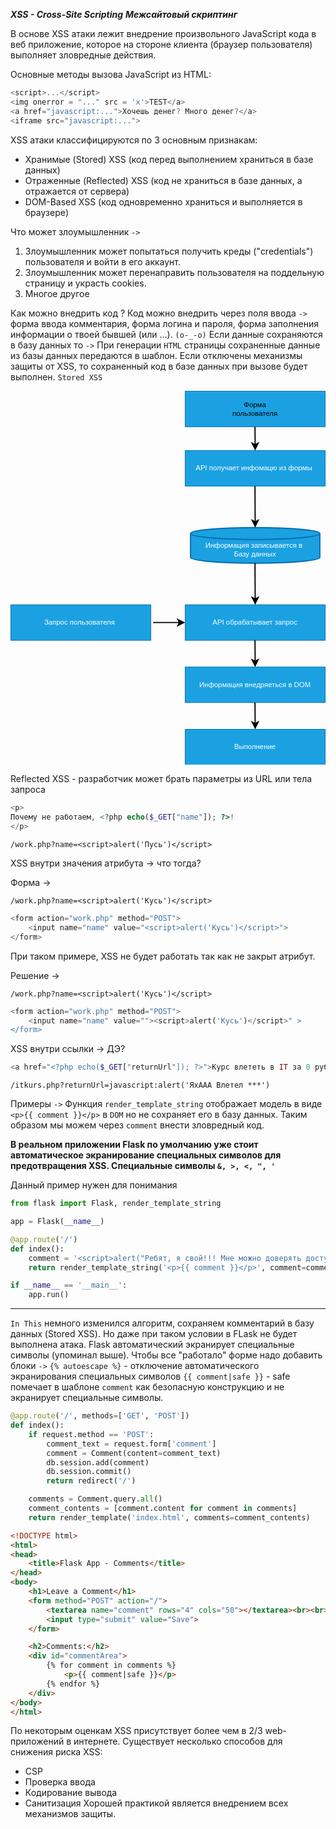 *__XSS - Cross-Site Scripting__*
*__Межсайтовый скриптинг__*

В основе XSS атаки лежит внедрение произвольного JavaScript кода в веб приложение, которое на стороне клиента (браузер пользователя) выполняет зловредные действия.

Основные методы вызова JavaScript из HTML:
```JavaScript
<script>...</script>
<img onerror = "..." src = 'x'>TEST</a>
<a href="javascript:...">Хочешь денег? Много денег?</a>
<iframe src="javascript:...">
```

XSS атаки классифицируются по 3 основным признакам:
- Хранимые (Stored) XSS (код перед выполнением храниться в базе данных)
- Отраженные (Reflected) XSS (код не храниться в базе данных, а отражается от сервера)
- DOM-Based XSS (код одновременно храниться и выполняется в браузере)

Что может злоумышленник `->`
1. Злоумышленник может попытаться получить креды ("credentials") пользователя и войти в его аккаунт.
2. Злоумышленник может перенаправить пользователя на поддельную страницу и украсть cookies.
3. Многое другое

Как можно внедрить код ? Код можно внедрить через поля ввода `->` форма ввода комментария, форма логина и пароля, форма заполнения информации о твоей бывшей (или …). `(o-_-o)` Если данные сохраняются в базу данных то `->` При генерации `HTML` страницы сохраненные данные из базы данных передаются в шаблон. Если отключены механизмы защиты от XSS, то сохраненный код в базе данных при вызове будет выполнен. `Stored XSS`


<svg xmlns="http://www.w3.org/2000/svg" xmlns:xlink="http://www.w3.org/1999/xlink" version="1.1" width="531px" viewBox="-0.5 -0.5 531 631" content="&lt;mxfile&gt;&lt;diagram id=&quot;R68SOKEH2wR5LUJzxgqq&quot; name=&quot;Страница 1&quot;&gt;&lt;mxGraphModel dx=&quot;537&quot; dy=&quot;582&quot; grid=&quot;1&quot; gridSize=&quot;10&quot; guides=&quot;1&quot; tooltips=&quot;1&quot; connect=&quot;1&quot; arrows=&quot;1&quot; fold=&quot;1&quot; page=&quot;1&quot; pageScale=&quot;1&quot; pageWidth=&quot;827&quot; pageHeight=&quot;1169&quot; math=&quot;0&quot; shadow=&quot;0&quot;&gt;&lt;root&gt;&lt;mxCell id=&quot;0&quot;/&gt;&lt;mxCell id=&quot;1&quot; parent=&quot;0&quot;/&gt;&lt;mxCell id=&quot;2&quot; value=&quot;&quot; style=&quot;rounded=0;whiteSpace=wrap;fillColor=#1ba1e2;fontColor=#ffffff;strokeColor=#006EAF;&quot; parent=&quot;1&quot; vertex=&quot;1&quot;&gt;&lt;mxGeometry x=&quot;354&quot; y=&quot;90&quot; width=&quot;236&quot; height=&quot;60&quot; as=&quot;geometry&quot;/&gt;&lt;/mxCell&gt;&lt;mxCell id=&quot;3&quot; value=&quot;API получает инфомацю из формы &quot; style=&quot;rounded=0;whiteSpace=wrap;fillColor=#1ba1e2;fontColor=#ffffff;strokeColor=#006EAF;&quot; parent=&quot;1&quot; vertex=&quot;1&quot;&gt;&lt;mxGeometry x=&quot;354&quot; y=&quot;190&quot; width=&quot;236&quot; height=&quot;60&quot; as=&quot;geometry&quot;/&gt;&lt;/mxCell&gt;&lt;mxCell id=&quot;4&quot; value=&quot;API обрабатывает запрос&quot; style=&quot;rounded=0;whiteSpace=wrap;fillColor=#1ba1e2;fontColor=#ffffff;strokeColor=#006EAF;&quot; parent=&quot;1&quot; vertex=&quot;1&quot;&gt;&lt;mxGeometry x=&quot;354&quot; y=&quot;450&quot; width=&quot;236&quot; height=&quot;60&quot; as=&quot;geometry&quot;/&gt;&lt;/mxCell&gt;&lt;mxCell id=&quot;5&quot; value=&quot;Информация внедряеться в DOM&quot; style=&quot;rounded=0;whiteSpace=wrap;fillColor=#1ba1e2;fontColor=#ffffff;strokeColor=#006EAF;&quot; parent=&quot;1&quot; vertex=&quot;1&quot;&gt;&lt;mxGeometry x=&quot;354&quot; y=&quot;555&quot; width=&quot;236&quot; height=&quot;60&quot; as=&quot;geometry&quot;/&gt;&lt;/mxCell&gt;&lt;mxCell id=&quot;6&quot; value=&quot;Выполнение&quot; style=&quot;rounded=0;whiteSpace=wrap;fillColor=#1ba1e2;fontColor=#ffffff;strokeColor=#006EAF;&quot; parent=&quot;1&quot; vertex=&quot;1&quot;&gt;&lt;mxGeometry x=&quot;354&quot; y=&quot;660&quot; width=&quot;236&quot; height=&quot;60&quot; as=&quot;geometry&quot;/&gt;&lt;/mxCell&gt;&lt;mxCell id=&quot;7&quot; value=&quot;Запрос пользователя &quot; style=&quot;rounded=0;whiteSpace=wrap;fillColor=#1ba1e2;fontColor=#ffffff;strokeColor=#006EAF;&quot; parent=&quot;1&quot; vertex=&quot;1&quot;&gt;&lt;mxGeometry x=&quot;60&quot; y=&quot;450&quot; width=&quot;236&quot; height=&quot;60&quot; as=&quot;geometry&quot;/&gt;&lt;/mxCell&gt;&lt;mxCell id=&quot;9&quot; value=&quot;&amp;#10;Информация записывается в &amp;#10;Базу данных&quot; style=&quot;strokeWidth=2;shape=mxgraph.flowchart.database;whiteSpace=wrap;fillColor=#1ba1e2;fontColor=#ffffff;strokeColor=#006EAF;&quot; parent=&quot;1&quot; vertex=&quot;1&quot;&gt;&lt;mxGeometry x=&quot;363&quot; y=&quot;320&quot; width=&quot;218&quot; height=&quot;60&quot; as=&quot;geometry&quot;/&gt;&lt;/mxCell&gt;&lt;mxCell id=&quot;11&quot; value=&quot;&quot; style=&quot;endArrow=classic;endSize=8;startSize=8;jumpSize=7;strokeWidth=2;&quot; parent=&quot;1&quot; edge=&quot;1&quot;&gt;&lt;mxGeometry width=&quot;50&quot; height=&quot;50&quot; relative=&quot;1&quot; as=&quot;geometry&quot;&gt;&lt;mxPoint x=&quot;471.64&quot; y=&quot;150&quot; as=&quot;sourcePoint&quot;/&gt;&lt;mxPoint x=&quot;472&quot; y=&quot;190&quot; as=&quot;targetPoint&quot;/&gt;&lt;/mxGeometry&gt;&lt;/mxCell&gt;&lt;mxCell id=&quot;12&quot; value=&quot;&quot; style=&quot;endArrow=classic;endSize=8;startSize=8;jumpSize=7;strokeWidth=2;entryX=0.5;entryY=0;entryDx=0;entryDy=0;entryPerimeter=0;&quot; parent=&quot;1&quot; target=&quot;9&quot; edge=&quot;1&quot;&gt;&lt;mxGeometry width=&quot;50&quot; height=&quot;50&quot; relative=&quot;1&quot; as=&quot;geometry&quot;&gt;&lt;mxPoint x=&quot;471.64&quot; y=&quot;250&quot; as=&quot;sourcePoint&quot;/&gt;&lt;mxPoint x=&quot;472.0000000000001&quot; y=&quot;290&quot; as=&quot;targetPoint&quot;/&gt;&lt;/mxGeometry&gt;&lt;/mxCell&gt;&lt;mxCell id=&quot;13&quot; value=&quot;&quot; style=&quot;endArrow=classic;endSize=8;startSize=8;jumpSize=7;strokeWidth=2;entryX=0.5;entryY=0;entryDx=0;entryDy=0;&quot; parent=&quot;1&quot; target=&quot;4&quot; edge=&quot;1&quot;&gt;&lt;mxGeometry width=&quot;50&quot; height=&quot;50&quot; relative=&quot;1&quot; as=&quot;geometry&quot;&gt;&lt;mxPoint x=&quot;471.64&quot; y=&quot;380&quot; as=&quot;sourcePoint&quot;/&gt;&lt;mxPoint x=&quot;472.0000000000001&quot; y=&quot;420&quot; as=&quot;targetPoint&quot;/&gt;&lt;/mxGeometry&gt;&lt;/mxCell&gt;&lt;mxCell id=&quot;14&quot; value=&quot;&quot; style=&quot;endArrow=classic;endSize=8;startSize=8;jumpSize=7;strokeWidth=2;entryX=0;entryY=0.5;entryDx=0;entryDy=0;&quot; parent=&quot;1&quot; target=&quot;4&quot; edge=&quot;1&quot;&gt;&lt;mxGeometry width=&quot;50&quot; height=&quot;50&quot; relative=&quot;1&quot; as=&quot;geometry&quot;&gt;&lt;mxPoint x=&quot;300&quot; y=&quot;480&quot; as=&quot;sourcePoint&quot;/&gt;&lt;mxPoint x=&quot;310.3600000000001&quot; y=&quot;500&quot; as=&quot;targetPoint&quot;/&gt;&lt;/mxGeometry&gt;&lt;/mxCell&gt;&lt;mxCell id=&quot;15&quot; value=&quot;&quot; style=&quot;endArrow=classic;endSize=8;startSize=8;jumpSize=7;strokeWidth=2;entryX=0.5;entryY=0;entryDx=0;entryDy=0;&quot; parent=&quot;1&quot; target=&quot;5&quot; edge=&quot;1&quot;&gt;&lt;mxGeometry width=&quot;50&quot; height=&quot;50&quot; relative=&quot;1&quot; as=&quot;geometry&quot;&gt;&lt;mxPoint x=&quot;471.64&quot; y=&quot;510&quot; as=&quot;sourcePoint&quot;/&gt;&lt;mxPoint x=&quot;472.0000000000001&quot; y=&quot;550&quot; as=&quot;targetPoint&quot;/&gt;&lt;/mxGeometry&gt;&lt;/mxCell&gt;&lt;mxCell id=&quot;16&quot; value=&quot;&quot; style=&quot;endArrow=classic;endSize=8;startSize=8;jumpSize=7;strokeWidth=2;entryX=0.5;entryY=0;entryDx=0;entryDy=0;&quot; parent=&quot;1&quot; target=&quot;6&quot; edge=&quot;1&quot;&gt;&lt;mxGeometry width=&quot;50&quot; height=&quot;50&quot; relative=&quot;1&quot; as=&quot;geometry&quot;&gt;&lt;mxPoint x=&quot;471.64&quot; y=&quot;615&quot; as=&quot;sourcePoint&quot;/&gt;&lt;mxPoint x=&quot;472.0000000000001&quot; y=&quot;655&quot; as=&quot;targetPoint&quot;/&gt;&lt;/mxGeometry&gt;&lt;/mxCell&gt;&lt;mxCell id=&quot;18&quot; value=&quot;Форма пользователя&quot; style=&quot;text;strokeColor=none;fillColor=none;align=center;verticalAlign=middle;whiteSpace=wrap;rounded=0;&quot; parent=&quot;1&quot; vertex=&quot;1&quot;&gt;&lt;mxGeometry x=&quot;442&quot; y=&quot;105&quot; width=&quot;60&quot; height=&quot;30&quot; as=&quot;geometry&quot;/&gt;&lt;/mxCell&gt;&lt;/root&gt;&lt;/mxGraphModel&gt;&lt;/diagram&gt;&lt;/mxfile&gt;" onclick="(function(svg){var src=window.event.target||window.event.srcElement;while (src!=null&amp;&amp;src.nodeName.toLowerCase()!='a'){src=src.parentNode;}if(src==null){if(svg.wnd!=null&amp;&amp;!svg.wnd.closed){svg.wnd.focus();}else{var r=function(evt){if(evt.data=='ready'&amp;&amp;evt.source==svg.wnd){svg.wnd.postMessage(decodeURIComponent(svg.getAttribute('content')),'*');window.removeEventListener('message',r);}};window.addEventListener('message',r);svg.wnd=window.open('https://viewer.diagrams.net/?client=1&amp;page=0');}}})(this);" style="cursor:pointer;max-width:100%;max-height:631px;"><defs/><g><rect x="294" y="0" width="236" height="60" fill="#1ba1e2" stroke="#006eaf" pointer-events="all"/><rect x="294" y="100" width="236" height="60" fill="#1ba1e2" stroke="#006eaf" pointer-events="all"/><g transform="translate(-0.5 -0.5)"><switch><foreignObject pointer-events="none" width="100%" height="100%" requiredFeatures="http://www.w3.org/TR/SVG11/feature#Extensibility" style="overflow: visible; text-align: left;"><div xmlns="http://www.w3.org/1999/xhtml" style="display: flex; align-items: unsafe center; justify-content: unsafe center; width: 234px; height: 1px; padding-top: 130px; margin-left: 295px;"><div data-drawio-colors="color: #ffffff; " style="box-sizing: border-box; font-size: 0px; text-align: center;"><div style="display: inline-block; font-size: 12px; font-family: Helvetica; color: rgb(255, 255, 255); line-height: 1.2; pointer-events: all; white-space: normal; overflow-wrap: normal;">API получает инфомацю из формы </div></div></div></foreignObject><text x="412" y="134" fill="#ffffff" font-family="Helvetica" font-size="12px" text-anchor="middle">API получает инфомацю из формы </text></switch></g><rect x="294" y="360" width="236" height="60" fill="#1ba1e2" stroke="#006eaf" pointer-events="all"/><g transform="translate(-0.5 -0.5)"><switch><foreignObject pointer-events="none" width="100%" height="100%" requiredFeatures="http://www.w3.org/TR/SVG11/feature#Extensibility" style="overflow: visible; text-align: left;"><div xmlns="http://www.w3.org/1999/xhtml" style="display: flex; align-items: unsafe center; justify-content: unsafe center; width: 234px; height: 1px; padding-top: 390px; margin-left: 295px;"><div data-drawio-colors="color: #ffffff; " style="box-sizing: border-box; font-size: 0px; text-align: center;"><div style="display: inline-block; font-size: 12px; font-family: Helvetica; color: rgb(255, 255, 255); line-height: 1.2; pointer-events: all; white-space: normal; overflow-wrap: normal;">API обрабатывает запрос</div></div></div></foreignObject><text x="412" y="394" fill="#ffffff" font-family="Helvetica" font-size="12px" text-anchor="middle">API обрабатывает запрос</text></switch></g><rect x="294" y="465" width="236" height="60" fill="#1ba1e2" stroke="#006eaf" pointer-events="all"/><g transform="translate(-0.5 -0.5)"><switch><foreignObject pointer-events="none" width="100%" height="100%" requiredFeatures="http://www.w3.org/TR/SVG11/feature#Extensibility" style="overflow: visible; text-align: left;"><div xmlns="http://www.w3.org/1999/xhtml" style="display: flex; align-items: unsafe center; justify-content: unsafe center; width: 234px; height: 1px; padding-top: 495px; margin-left: 295px;"><div data-drawio-colors="color: #ffffff; " style="box-sizing: border-box; font-size: 0px; text-align: center;"><div style="display: inline-block; font-size: 12px; font-family: Helvetica; color: rgb(255, 255, 255); line-height: 1.2; pointer-events: all; white-space: normal; overflow-wrap: normal;">Информация внедряеться в DOM</div></div></div></foreignObject><text x="412" y="499" fill="#ffffff" font-family="Helvetica" font-size="12px" text-anchor="middle">Информация внедряеться в DOM</text></switch></g><rect x="294" y="570" width="236" height="60" fill="#1ba1e2" stroke="#006eaf" pointer-events="all"/><g transform="translate(-0.5 -0.5)"><switch><foreignObject pointer-events="none" width="100%" height="100%" requiredFeatures="http://www.w3.org/TR/SVG11/feature#Extensibility" style="overflow: visible; text-align: left;"><div xmlns="http://www.w3.org/1999/xhtml" style="display: flex; align-items: unsafe center; justify-content: unsafe center; width: 234px; height: 1px; padding-top: 600px; margin-left: 295px;"><div data-drawio-colors="color: #ffffff; " style="box-sizing: border-box; font-size: 0px; text-align: center;"><div style="display: inline-block; font-size: 12px; font-family: Helvetica; color: rgb(255, 255, 255); line-height: 1.2; pointer-events: all; white-space: normal; overflow-wrap: normal;">Выполнение</div></div></div></foreignObject><text x="412" y="604" fill="#ffffff" font-family="Helvetica" font-size="12px" text-anchor="middle">Выполнение</text></switch></g><rect x="0" y="360" width="236" height="60" fill="#1ba1e2" stroke="#006eaf" pointer-events="all"/><g transform="translate(-0.5 -0.5)"><switch><foreignObject pointer-events="none" width="100%" height="100%" requiredFeatures="http://www.w3.org/TR/SVG11/feature#Extensibility" style="overflow: visible; text-align: left;"><div xmlns="http://www.w3.org/1999/xhtml" style="display: flex; align-items: unsafe center; justify-content: unsafe center; width: 234px; height: 1px; padding-top: 390px; margin-left: 1px;"><div data-drawio-colors="color: #ffffff; " style="box-sizing: border-box; font-size: 0px; text-align: center;"><div style="display: inline-block; font-size: 12px; font-family: Helvetica; color: rgb(255, 255, 255); line-height: 1.2; pointer-events: all; white-space: normal; overflow-wrap: normal;">Запрос пользователя </div></div></div></foreignObject><text x="118" y="394" fill="#ffffff" font-family="Helvetica" font-size="12px" text-anchor="middle">Запрос пользователя </text></switch></g><path d="M 303 280 L 303 240 C 303 234.48 351.8 230 412 230 C 472.2 230 521 234.48 521 240 L 521 280 C 521 285.52 472.2 290 412 290 C 351.8 290 303 285.52 303 280 Z" fill="#1ba1e2" stroke="#006eaf" stroke-width="2" stroke-miterlimit="10" pointer-events="all"/><path d="M 303 240 C 303 245.52 351.8 250 412 250 C 472.2 250 521 245.52 521 240" fill="none" stroke="#006eaf" stroke-width="2" stroke-miterlimit="10" pointer-events="all"/><g transform="translate(-0.5 -0.5)"><switch><foreignObject pointer-events="none" width="100%" height="100%" requiredFeatures="http://www.w3.org/TR/SVG11/feature#Extensibility" style="overflow: visible; text-align: left;"><div xmlns="http://www.w3.org/1999/xhtml" style="display: flex; align-items: unsafe center; justify-content: unsafe center; width: 216px; height: 1px; padding-top: 260px; margin-left: 304px;"><div data-drawio-colors="color: #ffffff; " style="box-sizing: border-box; font-size: 0px; text-align: center;"><div style="display: inline-block; font-size: 12px; font-family: Helvetica; color: rgb(255, 255, 255); line-height: 1.2; pointer-events: all; white-space: normal; overflow-wrap: normal;"><br />Информация записывается в <br />Базу данных</div></div></div></foreignObject><text x="412" y="264" fill="#ffffff" font-family="Helvetica" font-size="12px" text-anchor="middle">Информация записывается в...</text></switch></g><path d="M 411.64 60 L 411.91 90.26" fill="none" stroke="rgb(0, 0, 0)" stroke-width="2" stroke-miterlimit="10" pointer-events="stroke"/><path d="M 411.98 97.76 L 406.89 87.81 L 411.91 90.26 L 416.89 87.72 Z" fill="rgb(0, 0, 0)" stroke="rgb(0, 0, 0)" stroke-width="2" stroke-miterlimit="10" pointer-events="all"/><path d="M 411.64 160 L 411.95 220.26" fill="none" stroke="rgb(0, 0, 0)" stroke-width="2" stroke-miterlimit="10" pointer-events="stroke"/><path d="M 411.99 227.76 L 406.94 217.79 L 411.95 220.26 L 416.94 217.74 Z" fill="rgb(0, 0, 0)" stroke="rgb(0, 0, 0)" stroke-width="2" stroke-miterlimit="10" pointer-events="all"/><path d="M 411.64 290 L 411.95 350.26" fill="none" stroke="rgb(0, 0, 0)" stroke-width="2" stroke-miterlimit="10" pointer-events="stroke"/><path d="M 411.99 357.76 L 406.94 347.79 L 411.95 350.26 L 416.94 347.74 Z" fill="rgb(0, 0, 0)" stroke="rgb(0, 0, 0)" stroke-width="2" stroke-miterlimit="10" pointer-events="all"/><path d="M 240 390 L 284.26 390" fill="none" stroke="rgb(0, 0, 0)" stroke-width="2" stroke-miterlimit="10" pointer-events="stroke"/><path d="M 291.76 390 L 281.76 395 L 284.26 390 L 281.76 385 Z" fill="rgb(0, 0, 0)" stroke="rgb(0, 0, 0)" stroke-width="2" stroke-miterlimit="10" pointer-events="all"/><path d="M 411.64 420 L 411.92 455.26" fill="none" stroke="rgb(0, 0, 0)" stroke-width="2" stroke-miterlimit="10" pointer-events="stroke"/><path d="M 411.98 462.76 L 406.9 452.8 L 411.92 455.26 L 416.9 452.72 Z" fill="rgb(0, 0, 0)" stroke="rgb(0, 0, 0)" stroke-width="2" stroke-miterlimit="10" pointer-events="all"/><path d="M 411.64 525 L 411.92 560.26" fill="none" stroke="rgb(0, 0, 0)" stroke-width="2" stroke-miterlimit="10" pointer-events="stroke"/><path d="M 411.98 567.76 L 406.9 557.8 L 411.92 560.26 L 416.9 557.72 Z" fill="rgb(0, 0, 0)" stroke="rgb(0, 0, 0)" stroke-width="2" stroke-miterlimit="10" pointer-events="all"/><rect x="382" y="15" width="60" height="30" fill="none" stroke="none" pointer-events="all"/><g transform="translate(-0.5 -0.5)"><switch><foreignObject pointer-events="none" width="100%" height="100%" requiredFeatures="http://www.w3.org/TR/SVG11/feature#Extensibility" style="overflow: visible; text-align: left;"><div xmlns="http://www.w3.org/1999/xhtml" style="display: flex; align-items: unsafe center; justify-content: unsafe center; width: 58px; height: 1px; padding-top: 30px; margin-left: 383px;"><div data-drawio-colors="color: rgb(0, 0, 0); " style="box-sizing: border-box; font-size: 0px; text-align: center;"><div style="display: inline-block; font-size: 12px; font-family: Helvetica; color: rgb(0, 0, 0); line-height: 1.2; pointer-events: all; white-space: normal; overflow-wrap: normal;">Форма пользователя</div></div></div></foreignObject><text x="412" y="34" fill="rgb(0, 0, 0)" font-family="Helvetica" font-size="12px" text-anchor="middle">Форма пользователя</text></switch></g></g><switch><g requiredFeatures="http://www.w3.org/TR/SVG11/feature#Extensibility"/><a transform="translate(0,-5)" xlink:href="https://www.diagrams.net/doc/faq/svg-export-text-problems" target="_blank"><text text-anchor="middle" font-size="10px" x="50%" y="100%">Text is not SVG - cannot display</text></a></switch></svg>


Reflected XSS -  разработчик может брать параметры из URL или тела запроса

```PHP
<p>
Почему не работаем, <?php echo($_GET["name"]); ?>!
</p>
```

```URL
/work.php?name=<script>alert('Пусь')</script>
```

XSS внутри значения атрибута -> что тогда?

Форма ->
```URL
/work.php?name=<script>alert('Кусь')</script>
```

```PHP
<form action="work.php" method="POST">
	<input name="name" value="<script>alert('Кусь')</script>">
</form>
```

При таком примере, XSS не будет работать так как не закрыт атрибут.

Решение ->

```URL
/work.php?name=<script>alert('Кусь')</script>
```

```PHP
<form action="work.php" method="POST">
	<input name="name" value=""><script>alert('Кусь')</script>" >
</form>
```

XSS внутри ссылки -> ДЭ?

```PHP
<a href="<?php echo($_GET["returnUrl"]); ?>">Курс влететь в IT за 0 рублей </a>
```

```URL
/itkurs.php?returnUrl=javascript:alert('ЯхААА Влетел ***')
```


Примеры `->`
Функция `render_template_string` отображает модель в виде `<p>{{ comment }}</p>` в `DOM` но не сохраняет его в базу данных. Таким образом мы можем через `comment` внести зловредный код.

__В реальном приложении Flask по умолчанию уже стоит автоматическое экранирование специальных символов для предотвращения XSS. Специальные символы `&, >, <, ", '`__

Данный пример нужен для понимания

```Python Flask
from flask import Flask, render_template_string

app = Flask(__name__)

@app.route('/')
def index():
    comment = '<script>alert("Ребят, я свой!!! Мне можно доверять доступ к системе управления ядерного арсенала страны")</script>'
    return render_template_string('<p>{{ comment }}</p>', comment=comment)

if __name__ == '__main__':
    app.run()

```

---

`In This` немного изменился алгоритм, сохраняем комментарий в базу данных (Stored XSS). Но даже при таком условии в FLask не будет выполнена атака. Flask автоматический экранирует специальные символы (упоминал выше). Чтобы все "работало" форме надо добавить блоки `->`
`{% autoescape %}` - отключение автоматического экранирования специальных символов
`{{ comment|safe }}` - safe помечает в шаблоне `comment` как безопасную конструкцию и не экранирует специальные символы.

```Python Flask
@app.route('/', methods=['GET', 'POST'])
def index():
    if request.method == 'POST':
        comment_text = request.form['comment']
        comment = Comment(content=comment_text)
        db.session.add(comment)
        db.session.commit()
        return redirect('/')

    comments = Comment.query.all()
    comment_contents = [comment.content for comment in comments]
    return render_template('index.html', comments=comment_contents)
```

```HTML Form
<!DOCTYPE html>
<html>
<head>
    <title>Flask App - Comments</title>
</head>
<body>
    <h1>Leave a Comment</h1>
    <form method="POST" action="/">
        <textarea name="comment" rows="4" cols="50"></textarea><br><br>
        <input type="submit" value="Save">
    </form>

    <h2>Comments:</h2>
    <div id="commentArea">
        {% for comment in comments %}
            <p>{{ comment|safe }}</p>
        {% endfor %}
    </div>
</body>
</html>
```


По некоторым оценкам XSS присутствует более чем в 2/3 web-приложений в интернете.
Существует несколько способов для снижения риска XSS: 
- CSP
- Проверка ввода 
- Кодирование вывода 
- Санитизация
Хорошей практикой является внедрением всех механизмов защиты.
